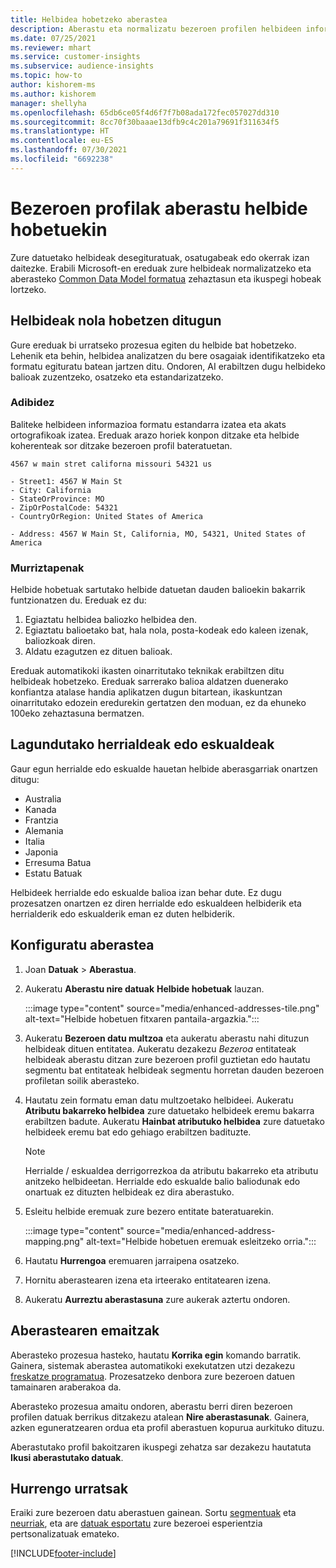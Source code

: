 ```yaml
---
title: Helbidea hobetzeko aberastea
description: Aberastu eta normalizatu bezeroen profilen helbideen informazioa Microsoft-en ereduekin.
ms.date: 07/25/2021
ms.reviewer: mhart
ms.service: customer-insights
ms.subservice: audience-insights
ms.topic: how-to
author: kishorem-ms
ms.author: kishorem
manager: shellyha
ms.openlocfilehash: 65db6ce05f4d6f7f7b08ada172fec057027dd310
ms.sourcegitcommit: 8cc70f30baaae13dfb9c4c201a79691f311634f5
ms.translationtype: HT
ms.contentlocale: eu-ES
ms.lasthandoff: 07/30/2021
ms.locfileid: "6692238"
---
```

# <a name="enrichment-of-customer-profiles-with-enhanced-addresses"></a>Bezeroen profilak aberastu helbide hobetuekin

Zure datuetako helbideak desegituratuak, osatugabeak edo okerrak izan daitezke. Erabili Microsoft-en ereduak zure helbideak normalizatzeko eta aberasteko [Common Data Model formatua](/common-data-model/schema/core/applicationcommon/address) zehaztasun eta ikuspegi hobeak lortzeko.

## <a name="how-we-enhance-addresses"></a>Helbideak nola hobetzen ditugun

Gure ereduak bi urratseko prozesua egiten du helbide bat hobetzeko. Lehenik eta behin, helbidea analizatzen du bere osagaiak identifikatzeko eta formatu egituratu batean jartzen ditu. Ondoren, AI erabiltzen dugu helbideko balioak zuzentzeko, osatzeko eta estandarizatzeko.

### <a name="example"></a>Adibidez

Baliteke helbideen informazioa formatu estandarra izatea eta akats ortografikoak izatea. Ereduak arazo horiek konpon ditzake eta helbide koherenteak sor ditzake bezeroen profil bateratuetan.

```Input
4567 w main stret californa missouri 54321 us
```

```Output
- Street1: 4567 W Main St
- City: California
- StateOrProvince: MO
- ZipOrPostalCode: 54321
- CountryOrRegion: United States of America

- Address: 4567 W Main St, California, MO, 54321, United States of America
```

### <a name="limitations"></a>Murriztapenak

Helbide hobetuak sartutako helbide datuetan dauden balioekin bakarrik funtzionatzen du. Ereduak ez du: 

1. Egiaztatu helbidea baliozko helbidea den.
2. Egiaztatu balioetako bat, hala nola, posta-kodeak edo kaleen izenak, baliozkoak diren.
3. Aldatu ezagutzen ez dituen balioak.

Ereduak automatikoki ikasten oinarritutako teknikak erabiltzen ditu helbideak hobetzeko. Ereduak sarrerako balioa aldatzen duenerako konfiantza atalase handia aplikatzen dugun bitartean, ikaskuntzan oinarritutako edozein eredurekin gertatzen den moduan, ez da ehuneko 100eko zehaztasuna bermatzen.

## <a name="supported-countries-or-regions"></a>Lagundutako herrialdeak edo eskualdeak

Gaur egun herrialde edo eskualde hauetan helbide aberasgarriak onartzen ditugu: 

- Australia
- Kanada
- Frantzia
- Alemania
- Italia
- Japonia
- Erresuma Batua
- Estatu Batuak

Helbideek herrialde edo eskualde balioa izan behar dute. Ez dugu prozesatzen onartzen ez diren herrialde edo eskualdeen helbiderik eta herrialderik edo eskualderik eman ez duten helbiderik.

## <a name="configure-the-enrichment"></a>Konfiguratu aberastea

1. Joan **Datuak** > **Aberastua**.

1. Aukeratu **Aberastu nire datuak** **Helbide hobetuak** lauzan.

   :::image type="content" source="media/enhanced-addresses-tile.png" alt-text="Helbide hobetuen fitxaren pantaila-argazkia.":::

1. Aukeratu **Bezeroen datu multzoa** eta aukeratu aberastu nahi dituzun helbideak dituen entitatea. Aukeratu dezakezu *Bezeroa* entitateak helbideak aberastu ditzan zure bezeroen profil guztietan edo hautatu segmentu bat entitateak helbideak segmentu horretan dauden bezeroen profiletan soilik aberasteko.

1. Hautatu zein formatu eman datu multzoetako helbideei. Aukeratu **Atributu bakarreko helbidea** zure datuetako helbideek eremu bakarra erabiltzen badute. Aukeratu **Hainbat atributuko helbidea** zure datuetako helbideek eremu bat edo gehiago erabiltzen badituzte.

   > [!NOTE]
   > Herrialde / eskualdea derrigorrezkoa da atributu bakarreko eta atributu anitzeko helbideetan. Herrialde edo eskualde balio baliodunak edo onartuak ez dituzten helbideak ez dira aberastuko.

1.  Esleitu helbide eremuak zure bezero entitate bateratuarekin.

    :::image type="content" source="media/enhanced-address-mapping.png" alt-text="Helbide hobetuen eremuak esleitzeko orria.":::

1. Hautatu **Hurrengoa** eremuaren jarraipena osatzeko.

1. Hornitu aberastearen izena eta irteerako entitatearen izena.

1. Aukeratu **Aurreztu aberastasuna** zure aukerak aztertu ondoren.

## <a name="enrichment-results"></a>Aberastearen emaitzak

Aberasteko prozesua hasteko, hautatu **Korrika egin** komando barratik. Gainera, sistemak aberastea automatikoki exekutatzen utzi dezakezu [freskatze programatua](system.md#schedule-tab). Prozesatzeko denbora zure bezeroen datuen tamainaren araberakoa da.

Aberasteko prozesua amaitu ondoren, aberastu berri diren bezeroen profilen datuak berrikus ditzakezu atalean **Nire aberastasunak**. Gainera, azken eguneratzearen ordua eta profil aberastuen kopurua aurkituko dituzu.

Aberastutako profil bakoitzaren ikuspegi zehatza sar dezakezu hautatuta **Ikusi aberastutako datuak**.

## <a name="next-steps"></a>Hurrengo urratsak

Eraiki zure bezeroen datu aberastuen gainean. Sortu [segmentuak](segments.md) eta [neurriak](measures.md), eta are [datuak esportatu](export-destinations.md) zure bezeroei esperientzia pertsonalizatuak emateko.

[!INCLUDE[footer-include](../includes/footer-banner.md)]
